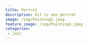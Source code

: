 ```yaml
---
title: Portret
description: Dit is een portret
image: /img/Painting1.jpeg
feature_image: /img/Painting1.jpeg
categories:
 - jazz
---
```

